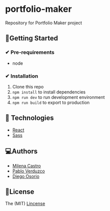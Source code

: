 # 	portfolio-maker

Repository for Portfolio Maker project

## 🚀Getting Started

### ✔ Pre-requirements

- node

### ✔ Installation

1. Clone this repo
2. `npm install` to install dependencies
3. `npm run dev` to run development environment
4. `npm run build`  to export to production

## 🚩 Technologies

- [React](https://reactjs.org/)
- [Sass](https://sass-lang.com/)

## 💻Authors

- [Milena Castro](https://github.com/Milena28-dev)
- [Pablo Verduzco](https://github.com/pabloverduzcos)
- [Diego Osorio](https://github.com/Diegoalesco95)

## 📕License

The (MIT) [Lincense](LICENSE)